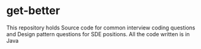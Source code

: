 # get-better

This repository holds Source code for common interview coding questions and Design pattern questions for SDE positions.
All the code written is in Java
